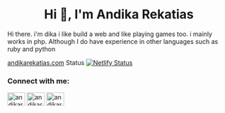 <h1 align="center">Hi 👋, I'm Andika Rekatias</h1>
<p>Hi there. i'm dika i like build a web and like playing games too. i mainly works in php. Although I do have experience in other languages such as ruby and python</p>

<a href="andikarekatias.com" target="_blank">andikarekatias.com</a> Status [![Netlify Status](https://api.netlify.com/api/v1/badges/3e005fd9-163c-4c68-8712-5fca3f3b2776/deploy-status)](https://app.netlify.com/sites/andikarekatias/deploys)

<h3 align="left">Connect with me:</h3>
<p align="left">
<a href="https://dev.to/andikarekatias" target="_blank"><img align="center" src="https://raw.githubusercontent.com/rahuldkjain/github-profile-readme-generator/master/src/images/icons/Social/devto.svg" alt="andikarekatias" height="30" width="40" /></a>
<a href="https://twitter.com/andikarekatias" target="_blank"><img align="center" src="https://raw.githubusercontent.com/rahuldkjain/github-profile-readme-generator/master/src/images/icons/Social/twitter.svg" alt="andikarekatias" height="30" width="40" /></a>
<a href="https://instagram.com/andikarekatias" target="_blank"><img align="center" src="https://raw.githubusercontent.com/rahuldkjain/github-profile-readme-generator/master/src/images/icons/Social/instagram.svg" alt="andikarekatias" height="30" width="40" /></a>
</p>
